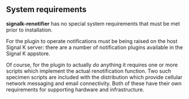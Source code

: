 ## System requirements

__signalk-renotifier__ has no special system requirements that must be met
prior to installation.

For the plugin to operate notifications must be being raised on the host
Signal K server: there are a number of notification plugins available in the
Signal K appstore. 

Of course, for the plugin to actually _do_ anything it requires one or more
scripts which implement the actual renotification function.
Two such specimen scripts are included with the distribution which provide
cellular network messaging and email connectivity.
Both of these have their own requirements for supporting hardware and
infrastructure.
